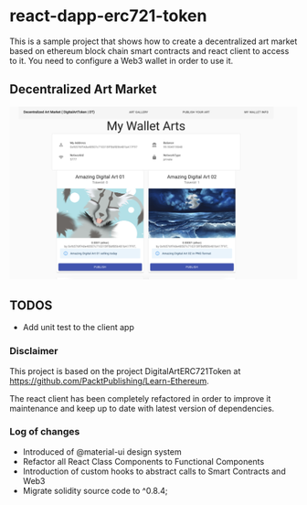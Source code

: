 # react-dapp-erc721-token



This is a sample project that shows how to create a decentralized art market based on ethereum block chain smart contracts and react client to access to it. 
You need to configure a Web3 wallet in order to use it.   

## Decentralized Art  Market

![Screenshot of the Decentralized Art  Market](https://github.com/doncesarts/react-dapp-erc721-token/blob/main/sample.png)


## TODOS 

- Add unit test to the client app

### Disclaimer 
This project is based on the project DigitalArtERC721Token at  https://github.com/PacktPublishing/Learn-Ethereum.

The react client has been completely refactored in order to improve it maintenance and keep up to date with latest version of dependencies. 

### Log of changes
- Introduced of @material-ui design system
- Refactor all React Class Components to Functional Components   
- Introduction of custom hooks to abstract calls to Smart Contracts and Web3
- Migrate solidity source code to  ^0.8.4;
